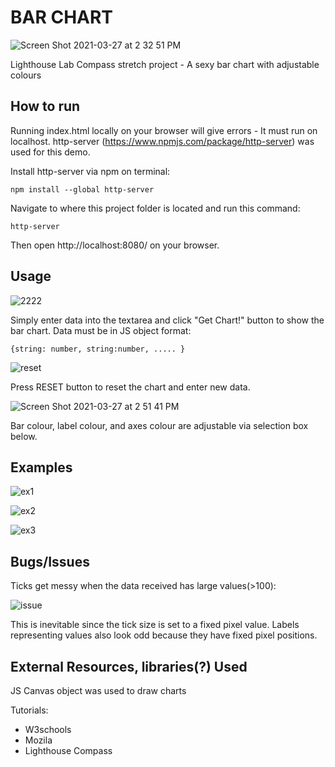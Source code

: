 # BAR CHART

![Screen Shot 2021-03-27 at 2 32 51 PM](https://user-images.githubusercontent.com/54612573/112730742-9d366f00-8f09-11eb-9501-7d17cd7e59a5.png)

Lighthouse Lab Compass stretch project - A sexy bar chart with adjustable colours

## How to run

Running index.html locally on your browser will give errors - It must run on localhost.
http-server (https://www.npmjs.com/package/http-server) was used for this demo.

Install http-server via npm on terminal:

    npm install --global http-server

Navigate to where this project folder is located and run this command:

    http-server

Then open http://localhost:8080/ on your browser. 

## Usage

![2222](https://user-images.githubusercontent.com/54612573/112731281-a7a63800-8f0c-11eb-963c-53cc32aea5b4.jpg)

Simply enter data into the textarea and click "Get Chart!" button to show the bar chart.
Data must be in JS object format:

    {string: number, string:number, ..... }
   
![reset](https://user-images.githubusercontent.com/54612573/112731179-1df66a80-8f0c-11eb-8ada-18a958e7c165.jpg)

Press RESET button to reset the chart and enter new data.

![Screen Shot 2021-03-27 at 2 51 41 PM](https://user-images.githubusercontent.com/54612573/112731156-05865000-8f0c-11eb-8b88-a450bf8a336a.png)

Bar colour, label colour, and axes colour are adjustable via selection box below.

## Examples

![ex1](https://user-images.githubusercontent.com/54612573/112732418-3799b100-8f10-11eb-99c4-f7d48a48bcf8.jpg)

![ex2](https://user-images.githubusercontent.com/54612573/112732500-ae36ae80-8f10-11eb-982b-ee8efbb604d3.jpg)

![ex3](https://user-images.githubusercontent.com/54612573/112732572-24d3ac00-8f11-11eb-95c3-28521a0e231f.jpg)

## Bugs/Issues

Ticks get messy when the data received has large values(>100):

![issue](https://user-images.githubusercontent.com/54612573/112732357-d8d43780-8f0f-11eb-918d-082d5fd15260.jpg)

This is inevitable since the tick size is set to a fixed pixel value. Labels representing values also look odd because they have fixed pixel positions.

## External Resources, libraries(?) Used

JS Canvas object was used to draw charts

Tutorials:

- W3schools
- Mozila
- Lighthouse Compass
